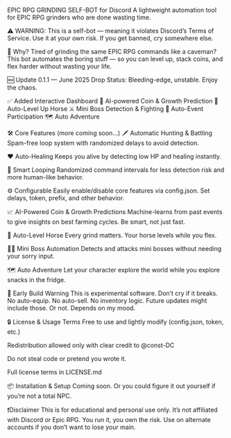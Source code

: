 EPIC RPG GRINDING SELF-BOT for Discord
A lightweight automation tool for EPIC RPG grinders who are done wasting time.

⚠️ WARNING:
This is a self-bot — meaning it violates Discord’s Terms of Service. Use it at your own risk. If you get banned, cry somewhere else.



🧠 Why?
Tired of grinding the same EPIC RPG commands like a caveman? This bot automates the boring stuff — so you can level up, stack coins, and flex harder without wasting your life.

🆕 Update 0.1.1 — June 2025 Drop
Status: Bleeding-edge, unstable. Enjoy the chaos.

✅ Added Interactive Dashboard
🧠 AI-powered Coin & Growth Prediction
🐎 Auto-Level Up Horse
⚔️ Mini Boss Detection & Fighting
🎉 Auto-Event Participation
🗺️ Auto Adventure

🛠️ Core Features (more coming soon…)
🗡️ Automatic Hunting & Battling
Spam-free loop system with randomized delays to avoid detection.

❤️ Auto-Healing
Keeps you alive by detecting low HP and healing instantly.

🔁 Smart Looping
Randomized command intervals for less detection risk and more human-like behavior.

⚙️ Configurable
Easily enable/disable core features via config.json. Set delays, token, prefix, and other behavior.

📈 AI-Powered Coin & Growth Predictions
Machine-learns from past events to give insights on best farming cycles. Be smart, not just fast.

🐴 Auto-Level Horse
Every grind matters. Your horse levels while you flex.

🧟‍♂️ Mini Boss Automation
Detects and attacks mini bosses without needing your sorry input.

🗺️ Auto Adventure
Let your character explore the world while you explore snacks in the fridge.



🧪 Early Build Warning
This is experimental software. Don’t cry if it breaks. No auto-equip. No auto-sell. No inventory logic.
Future updates might include those. Or not. Depends on my mood.

🔒 License & Usage Terms
Free to use and lightly modify (config.json, token, etc.)

Redistribution allowed only with clear credit to @const-DC

Do not steal code or pretend you wrote it.

Full license terms in LICENSE.md

📦 Installation & Setup
Coming soon. Or you could figure it out yourself if you’re not a total NPC.

❗Disclaimer
This is for educational and personal use only.
It’s not affiliated with Discord or Epic RPG. You run it, you own the risk.
Use on alternate accounts if you don’t want to lose your main.


